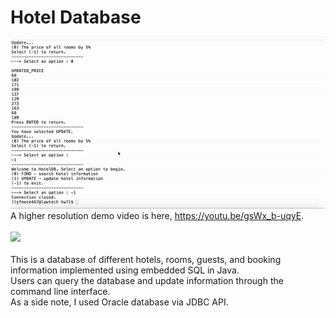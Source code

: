# Hotel Database
![](databasehw7.gif) \
A higher resolution demo video is here, https://youtu.be/gsWx_b-uqyE. \
\
![](JDBC.jpg)\
\
This is a database of different hotels, rooms, guests, and booking information implemented using embedded SQL in Java. \
Users can query the database and update information through the command line interface. \
As a side note, I used Oracle database via JDBC API.
